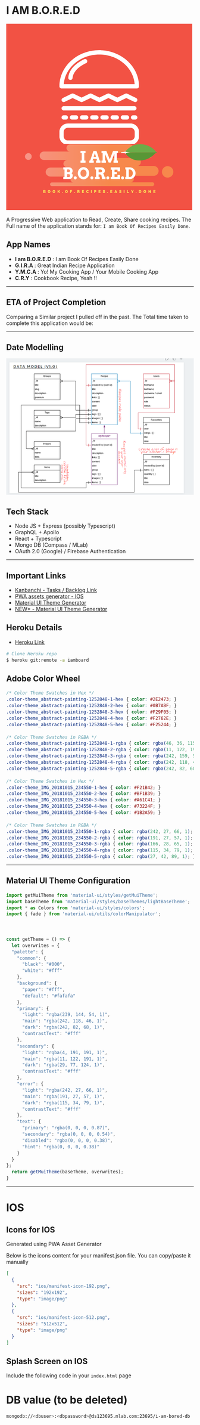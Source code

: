 # I AM B.O.R.E.D

![I am B.O.R.E.D Logo](design/images/logo.png)

A Progressive Web application to Read, Create, Share cooking recipes. The Full name of the application stands for: `I am Book Of Recipes Easily Done`.

## App Names

- **I am B.O.R.E.D** : I am Book Of Recipes Easily Done
- **G.I.R.A** : Great Indian Recipe Application
- **Y.M.C.A** : Yo! My Cooking App / Your Mobile Cooking App
- **C.R.Y** : Cookbook Recipe, Yeah !!

---

## ETA of Project Completion

Comparing a Similar project I pulled off in the past. The Total time taken to complete this application would be:



---

## Date Modelling

![Data Modelling](./design/data-modelling-annotated.png)

## Tech Stack

- Node JS + Express (possibly Typescript)
- GraphQL + Apollo
- React + Typescript
- Mongo DB (Compass / MLab)
- OAuth 2.0 (Google) / Firebase Authentication

---

## Important Links

- [Kanbanchi - Tasks / Backlog Link](https://kanban-chi.appspot.com/dashboard/5515963025588224-6179838427398144/d-5515963025588224)
- [PWA assets generator - IOS](https://github.com/onderceylan/pwa-asset-generator)
- [Material UI Theme Generator](https://cimdalli.github.io/mui-theme-generator/)
- [NEW* - Material UI Theme Generator](https://github.com/in-your-saas/material-ui-theme-editor)

## Heroku Details

- [Heroku Link](https://iamboard.herokuapp.com/)

```bash
# Clone Heroku repo
$ heroku git:remote -a iamboard
```


## Adobe Color Wheel

```css
/* Color Theme Swatches in Hex */
.color-theme_abstract-painting-1252848-1-hex { color: #2E2473; }
.color-theme_abstract-painting-1252848-2-hex { color: #0B7ABF; }
.color-theme_abstract-painting-1252848-3-hex { color: #F29F05; }
.color-theme_abstract-painting-1252848-4-hex { color: #F2762E; }
.color-theme_abstract-painting-1252848-5-hex { color: #F25244; }

/* Color Theme Swatches in RGBA */
.color-theme_abstract-painting-1252848-1-rgba { color: rgba(46, 36, 115, 1); }
.color-theme_abstract-painting-1252848-2-rgba { color: rgba(11, 122, 191, 1); }
.color-theme_abstract-painting-1252848-3-rgba { color: rgba(242, 159, 5, 1); }
.color-theme_abstract-painting-1252848-4-rgba { color: rgba(242, 118, 46, 1); }
.color-theme_abstract-painting-1252848-5-rgba { color: rgba(242, 82, 68, 1); }

/* Color Theme Swatches in Hex */
.color-theme_IMG_20181015_234550-1-hex { color: #F21B42; }
.color-theme_IMG_20181015_234550-2-hex { color: #BF1B39; }
.color-theme_IMG_20181015_234550-3-hex { color: #A61C41; }
.color-theme_IMG_20181015_234550-4-hex { color: #73224F; }
.color-theme_IMG_20181015_234550-5-hex { color: #1B2A59; }

/* Color Theme Swatches in RGBA */
.color-theme_IMG_20181015_234550-1-rgba { color: rgba(242, 27, 66, 1); }
.color-theme_IMG_20181015_234550-2-rgba { color: rgba(191, 27, 57, 1); }
.color-theme_IMG_20181015_234550-3-rgba { color: rgba(166, 28, 65, 1); }
.color-theme_IMG_20181015_234550-4-rgba { color: rgba(115, 34, 79, 1); }
.color-theme_IMG_20181015_234550-5-rgba { color: rgba(27, 42, 89, 1); }
```

---

## Material UI Theme Configuration

```javascript
import getMuiTheme from 'material-ui/styles/getMuiTheme';
import baseTheme from 'material-ui/styles/baseThemes/lightBaseTheme';
import * as Colors from 'material-ui/styles/colors';
import { fade } from 'material-ui/utils/colorManipulator';



const getTheme = () => {
  let overwrites = {
  "palette": {
    "common": {
      "black": "#000",
      "white": "#fff"
    },
    "background": {
      "paper": "#fff",
      "default": "#fafafa"
    },
    "primary": {
      "light": "rgba(239, 144, 54, 1)",
      "main": "rgba(242, 118, 46, 1)",
      "dark": "rgba(242, 82, 68, 1)",
      "contrastText": "#fff"
    },
    "secondary": {
      "light": "rgba(4, 191, 191, 1)",
      "main": "rgba(11, 122, 191, 1)",
      "dark": "rgba(29, 77, 124, 1)",
      "contrastText": "#fff"
    },
    "error": {
      "light": "rgba(242, 27, 66, 1)",
      "main": "rgba(191, 27, 57, 1)",
      "dark": "rgba(115, 34, 79, 1)",
      "contrastText": "#fff"
    },
    "text": {
      "primary": "rgba(0, 0, 0, 0.87)",
      "secondary": "rgba(0, 0, 0, 0.54)",
      "disabled": "rgba(0, 0, 0, 0.38)",
      "hint": "rgba(0, 0, 0, 0.38)"
    }
  }
};
  return getMuiTheme(baseTheme, overwrites);
}
```

---

# IOS

## Icons for IOS

Generated using PWA Asset Generator

Below is the icons content for your manifest.json file. You can copy/paste it manually

```json
[
  {
    "src": "ios/manifest-icon-192.png",
    "sizes": "192x192",
    "type": "image/png"
  },
  {
    "src": "ios/manifest-icon-512.png",
    "sizes": "512x512",
    "type": "image/png"
  }
]
```

## Splash Screen on IOS

Include the following code in your `index.html` page


# DB value (to be deleted)

```bash
mongodb://<dbuser>:<dbpassword>@ds123695.mlab.com:23695/i-am-bored-db
```